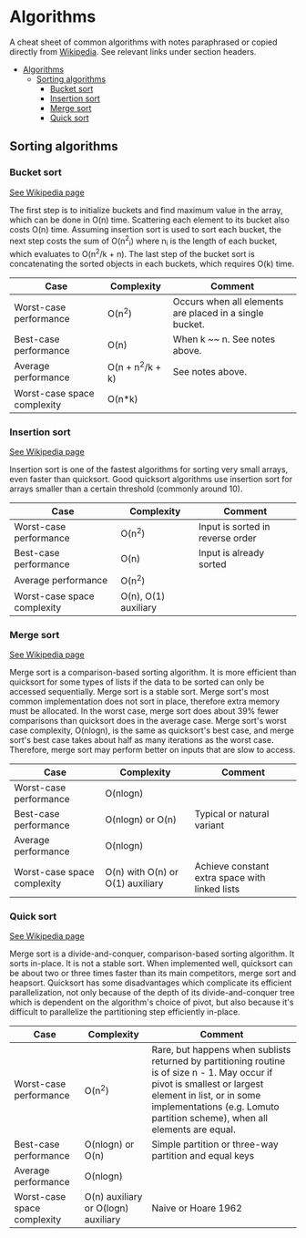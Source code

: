 # Algorithms
A cheat sheet of common algorithms with notes paraphrased or copied directly from [Wikipedia](https://en.wikipedia.org).
See relevant links under section headers.

- [Algorithms](#algorithms)
  - [Sorting algorithms](#sorting-algorithms)
    - [Bucket sort](#bucket-sort)
    - [Insertion sort](#insertion-sort)
    - [Merge sort](#merge-sort)
    - [Quick sort](#quick-sort)


## Sorting algorithms

### Bucket sort
[See Wikipedia page](https://en.wikipedia.org/wiki/Bucket_sort)

The first step is to initialize buckets and find maximum value in the array, which can be done in O(n) time.
Scattering each element to its bucket also costs O(n) time.
Assuming insertion sort is used to sort each bucket, the next step costs the sum of O(n<sup>2</sup><sub>i</sub>) where n<sub>i</sub> is the length of each bucket, which evaluates to O(n<sup>2</sup>/k + n).
The last step of the bucket sort is concatenating the sorted objects in each buckets, which requires O(k) time.

| Case | Complexity | Comment |
| --- | --- | --- |
| Worst-case performance | O(n<sup>2</sup>) | Occurs when all elements are placed in a single bucket.
| Best-case performance | O(n) | When k ~~ n. See notes above.
| Average performance | O(n + n<sup>2</sup>/k + k) | See notes above.
| Worst-case space complexity | O(n*k) |


### Insertion sort
[See Wikipedia page](https://en.wikipedia.org/wiki/Insertion_sort)

Insertion sort is one of the fastest algorithms for sorting very small arrays, even faster than quicksort.
Good quicksort algorithms use insertion sort for arrays smaller than a certain threshold (commonly around 10).

| Case | Complexity | Comment |
| --- | --- | --- |
| Worst-case performance | O(n<sup>2</sup>) | Input is sorted in reverse order
| Best-case performance | O(n) | Input is already sorted
| Average performance | O(n<sup>2</sup>) |
| Worst-case space complexity | O(n), O(1) auxiliary


### Merge sort
[See Wikipedia page](https://en.wikipedia.org/wiki/Merge_sort)

Merge sort is a comparison-based sorting algorithm.
It is more efficient than quicksort for some types of lists if the data to be sorted can only be accessed sequentially.
Merge sort is a stable sort.
Merge sort's most common implementation does not sort in place, therefore extra memory must be allocated.
In the worst case, merge sort does about 39% fewer comparisons than quicksort does in the average case.
Merge sort's worst case complexity, O(nlogn), is the same as quicksort's best case, and merge sort's best case takes about half as many iterations as the worst case.
Therefore, merge sort may perform better on inputs that are slow to access.

| Case | Complexity | Comment |
| --- | --- | --- |
| Worst-case performance | O(nlogn) |
| Best-case performance | O(nlogn) or O(n) | Typical or natural variant
| Average performance | O(nlogn) |
| Worst-case space complexity | O(n) with O(n) or O(1) auxiliary | Achieve constant extra space with linked lists


### Quick sort
[See Wikipedia page](https://en.wikipedia.org/wiki/Quicksort)

Merge sort is a divide-and-conquer, comparison-based sorting algorithm.
It sorts in-place.
It is not a stable sort.
When implemented well, quicksort can be about two or three times faster than its main competitors, merge sort and heapsort.
Quicksort has some disadvantages which complicate its efficient parallelization, not only because of the depth of its divide-and-conquer tree which is dependent on the algorithm's choice of pivot, but also because it's difficult to parallelize the partitioning step efficiently in-place.


| Case | Complexity | Comment |
| --- | --- | --- |
| Worst-case performance | O(n<sup>2</sup>) | Rare, but happens when sublists returned by partitioning routine is of size n - 1. May occur if pivot is smallest or largest element in list, or in some implementations (e.g. Lomuto partition scheme), when all elements are equal.
| Best-case performance | O(nlogn) or O(n) | Simple partition or three-way partition and equal keys
| Average performance | O(nlogn) |
| Worst-case space complexity | O(n) auxiliary or O(logn) auxiliary | Naive or Hoare 1962
